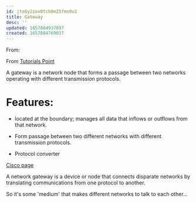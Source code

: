```yaml
---
id: jte6y2zov0tch0m25fmn9u1
title: Gateway
desc: ''
updated: 1657804937897
created: 1657804769037
---
```



From:


From [Tutorials Point](https://www.tutorialspoint.com/what-are-gateways-in-computer-network)

A gateway is a network node that forms a passage between two networks operating with different transmission protocols.

# Features:
* located at the boundary; manages all data that inflows or outflows from that network.

* Form passage between two different networks with different transmission protocols.

* Protocol converter 


[Cisco page](https://www.cisco.com/c/en/us/products/routers/what-is-a-network-gateway.html)


A network gateway is a device or node that connects disparate networks by translating communications from one protocol to another.

So it's some 'medium' that makes different networks to talk to each other...




